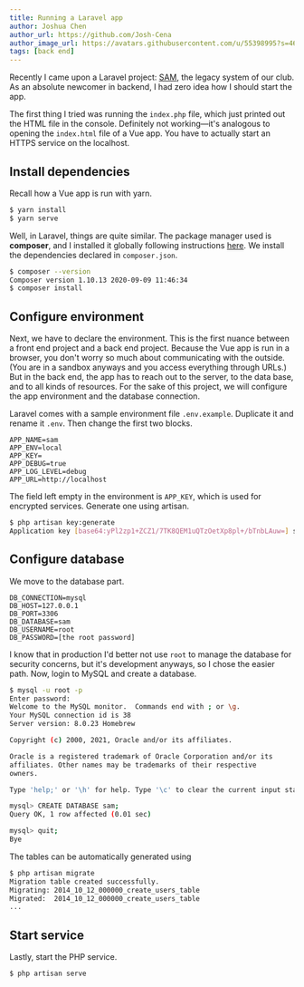 ```yaml
---
title: Running a Laravel app
author: Joshua Chen
author_url: https://github.com/Josh-Cena
author_image_url: https://avatars.githubusercontent.com/u/55398995?s=460&u=88dc0dcb0691877524dd8739db9fde7ed4fa9721&v=4
tags: [back end]
---
```


Recently I came upon a Laravel project: [SAM](https://github.com/Computerization/sam), the legacy system of our club. As an absolute newcomer in backend, I had zero idea how I should start the app.

The first thing I tried was running the `index.php` file, which just printed out the HTML file in the console. Definitely not working—it's analogous to opening the `index.html` file of a Vue app. You have to actually start an HTTPS service on the localhost.

<!-- truncate -->

## Install dependencies

Recall how a Vue app is run with yarn.

```bash
$ yarn install
$ yarn serve
```

Well, in Laravel, things are quite similar. The package manager used is **composer**, and I installed it globally following instructions [here](https://getcomposer.org/doc/00-intro.md#globally). We install the dependencies declared in `composer.json`.

```bash
$ composer --version
Composer version 1.10.13 2020-09-09 11:46:34
$ composer install
```

## Configure environment

Next, we have to declare the environment. This is the first nuance between a front end project and a back end project. Because the Vue app is run in a browser, you don't worry so much about communicating with the outside. (You are in a sandbox anyways and you access everything through URLs.) But in the back end, the app has to reach out to the server, to the data base, and to all kinds of resources. For the sake of this project, we will configure the app environment and the database connection.

Laravel comes with a sample environment file `.env.example`. Duplicate it and rename it `.env`. Then change the first two blocks.

```text title=".env" {1}
APP_NAME=sam
APP_ENV=local
APP_KEY=
APP_DEBUG=true
APP_LOG_LEVEL=debug
APP_URL=http://localhost
```

The field left empty in the environment is `APP_KEY`, which is used for encrypted services. Generate one using artisan.

```bash
$ php artisan key:generate
Application key [base64:yPl2zp1+ZCZ1/7TK8QEM1uQTzOetXp8pl+/bTnbLAuw=] set successfully.
```

## Configure database

We move to the database part. 

```text title=".env" {4-6}
DB_CONNECTION=mysql
DB_HOST=127.0.0.1
DB_PORT=3306
DB_DATABASE=sam
DB_USERNAME=root
DB_PASSWORD=[the root password]
```

I know that in production I'd better not use `root` to manage the database for security concerns, but it's development anyways, so I chose the easier path. Now, login to MySQL and create a database.

```bash
$ mysql -u root -p
Enter password: 
Welcome to the MySQL monitor.  Commands end with ; or \g.
Your MySQL connection id is 38
Server version: 8.0.23 Homebrew

Copyright (c) 2000, 2021, Oracle and/or its affiliates.

Oracle is a registered trademark of Oracle Corporation and/or its
affiliates. Other names may be trademarks of their respective
owners.

Type 'help;' or '\h' for help. Type '\c' to clear the current input statement.

mysql> CREATE DATABASE sam;
Query OK, 1 row affected (0.01 sec)

mysql> quit;
Bye
```

The tables can be automatically generated using

```bash
$ php artisan migrate
Migration table created successfully.
Migrating: 2014_10_12_000000_create_users_table
Migrated:  2014_10_12_000000_create_users_table
...
```

## Start service

Lastly, start the PHP service.

```bash
$ php artisan serve
```
